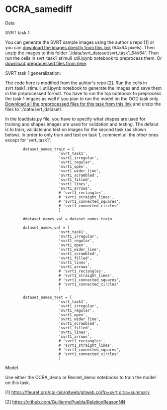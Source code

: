 # OCRA_samediff


Data 

SVRT task 1:

You can generate the SVRT sample images using the author's repo [1] or you can [download the images directly from this link](https://drive.google.com/file/d/1QVlrslXtK4sqPZKPh4VPFdUFp_g_ft9e/view?usp=sharing) (64x64 pixels). Then unzip the images to this folder './data/svrt_dataset/svrt_task1_64x64'. Then run the cells in svrt_task1_stimuli_util.ipynb notebook to preprocess them. Or [download preprocessed files from here](https://drive.google.com/file/d/1TSpSZMABYuoKST0rxuWOvFr-3tbM9D2Z/view?usp=sharing).

SVRT task 1 generalization:

The code here is modified from the auhtor's repo [2]. Run the cells in svrt_task1_stimuli_util.ipynb notebook to generate the images and save them in the preprocessed format. You have to run the top notebook to preprocess the task 1 imgaes as well if you plan to run the model on the OOD task only. [Download all the preprocessed files for this task from this link](https://drive.google.com/file/d/1Tbx2U9bdB0p7wqHNk-v2RZmA6_a9vWs0/view?usp=sharing) and unzip the files to './data/svrt_dataset/'.

In the loaddata.py file, you have to specify what shapes are used for training and shapes images are used for validation and testing. The defalut is to train, validate and test on images for the second task (as shown below). In order to only train and test on task 1, comment all the other ones except for 'svrt_task1'.

            dataset_names_train = [
                            'svrt_task1',
                            'svrt1_irregular',
                            'svrt1_regular',
                            'svrt1_open',
                            'svrt1_wider_line',
                            'svrt1_scrambled',
                            'svrt1_filled',
                            'svrt1_lines',
                            'svrt1_arrows',
                            # 'svrt1_rectangles',
                            # 'svrt1_straight_lines',
                            # 'svrt1_connected_squares',
                            # 'svrt1_connected_circles'
                            ]
        
            #dataset_names_val = dataset_names_train
        
            dataset_names_val = [
                            'svrt_task1',
                            'svrt1_irregular',
                            'svrt1_regular',
                            'svrt1_open',
                            'svrt1_wider_line',
                            'svrt1_scrambled',
                            'svrt1_filled',
                            'svrt1_lines',
                            'svrt1_arrows',
                            # 'svrt1_rectangles',
                            # 'svrt1_straight_lines',
                            # 'svrt1_connected_squares',
                            # 'svrt1_connected_circles'
                            ]        
                            
            dataset_names_test = [
                            'svrt_task1',
                            'svrt1_irregular',
                            'svrt1_regular',
                            'svrt1_open',
                            'svrt1_wider_line',
                            'svrt1_scrambled',
                            'svrt1_filled',
                            'svrt1_lines',
                            'svrt1_arrows',
                            # 'svrt1_rectangles',
                            # 'svrt1_straight_lines',
                            # 'svrt1_connected_squares',
                            # 'svrt1_connected_circles'
                            ]



Model

Use either the OCRA_demo or Resnet_demo notebooks to train the model on this task. 




[1] https://fleuret.org/cgi-bin/gitweb/gitweb.cgi?p=svrt.git;a=summary

[2] https://github.com/GuillermoPuebla/RelationReasonNN



